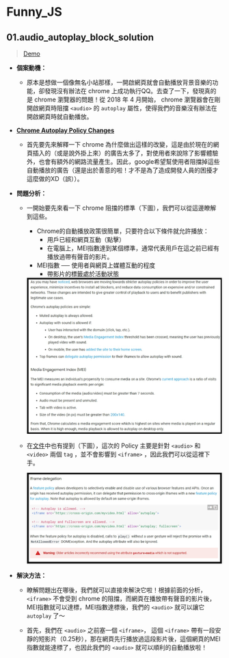 # Funny_JS

## 01.audio_autoplay_block_solution
> [Demo](https://ykliu0213.github.io/Funny_JS/01.audio_autoplay_block_solution/index.html)

* **個案動機：** 
  * 原本是想做一個像無名小站那樣，一開啟網頁就會自動播放背景音樂的功能，卻發現沒有辦法在 chrome 上成功執行QQ。去查了一下，發現真的是 chrome 瀏覽器的問題！從 2018 年 4 月開始， chrome 瀏覽器會在剛開啟網頁時阻擋 `<audio>` 的 `autoplay` 屬性，使得我們的音樂沒有辦法在開啟網頁時就自動播放。

* [**Chrome Autoplay Policy Changes**](https://developers.google.com/web/updates/2017/09/autoplay-policy-changes)  
  * 首先要先來解釋一下 chrome 為什麼做出這樣的改變，這是由於現在的網頁插入的（或是說外掛上來）的廣告太多了，對使用者來說除了影響體驗外，也會有額外的網路流量產生。因此，google希望幫使用者阻擋掉這些自動播放的廣告（還是出於善意的啦！才不是為了造成開發人員的困擾才這麼做的XD（誤））。

* **問題分析：** 
  * 一開始要先來看一下 chrome 阻擋的標準（下圖），我們可以從這邊瞭解到這些。
    * Chrome的自動播放政策很簡單，只要符合以下條件就允許播放：
      * 用戶已經和網頁互動（點擊）
      * 在電腦上，MEI指數達到某個標準，通常代表用戶在這之前已經有播放過帶有聲音的影片。
    * MEI指數 ── 使用者與網頁上媒體互動的程度 
      * 帶影片的標籤處於活動狀態

    <img src="pic/01/Chrome_Autoplay_Policy_Changes_1.jpg" >

  * 在[文件](https://developers.google.com/web/updates/2017/09/autoplay-policy-changes)中也有提到（下圖），這次的 Policy 主要是針對 `<audio>` 和 `<video>` 兩個 `tag` ，並不會影響到 `<iframe>` ，因此我們可以從這裡下手。
  
    <img src="pic/01/Chrome_Autoplay_Policy_Changes_2.jpg">
  
* **解決方法：**
  * 瞭解問題出在哪後，我們就可以直接來解決它啦！根據前面的分析，`<iframe>` 不會受到 chrome 的阻擋，而網頁在播放帶有聲音的影片後，MEI指數就可以達標，MEI指數達標後，我們的 `<audio>` 就可以讓它 `autoplay` 了～

  * 首先，我們在 `<audio>` 之前塞一個 `<iframe>`， 這個 `<iframe>` 帶有一段安靜的短影片（0.25秒），那在網頁先行播放過這段影片後，這個網頁的MEI指數就能達標了，也因此我們的 `<audio>` 就可以順利的自動播放啦！









